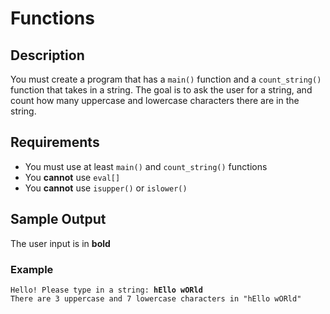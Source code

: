 # Functions


## Description  

You must create a program that has a `main()` function and a `count_string()` function that takes in a string. The goal is to ask the user for a string, and count how many uppercase and lowercase characters there are in the string.  

## Requirements  
- You must use at least `main()` and `count_string()` functions
- You **cannot** use `eval[]`
- You **cannot** use `isupper()` or `islower()`  

## Sample Output

The user input is in **bold**

### Example
`Hello! Please type in a string: `**`hEllo wORld`**  
`There are 3 uppercase and 7 lowercase characters in "hEllo wORld"`